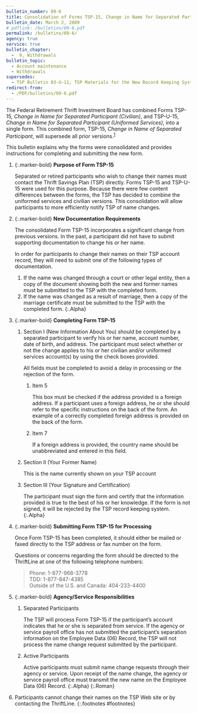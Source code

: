 ```yaml
---
bulletin_number: 09-6
title: Consolidation of Forms TSP-15, Change in Name for Separated Participant (Civilian), and TSP-U-15, Change in Name for Separated Participant (Uniformed Services)
bulletin_date: March 2, 2009
# pdflink: /bulletins/09-6.pdf
permalink: /bulletins/09-6/
agency: true
service: true
bulletin_chapter:
  -  9, Withdrawals
bulletin_topic:
  - Account maintenance
  - Withdrawals
supersedes:
  - TSP Bulletin 03-U-11, TSP Materials for the New Record Keeping System, dated June 18, 2003
redirect-from:
  - /PDF/bulletins/09-6.pdf
---
```


The Federal Retirement Thrift Investment Board has combined Forms TSP-15, _Change in Name for Separated Participant (Civilian)_, and TSP-U-15, _Change in Name for Separated Participant (Uniformed Services)_, into a single form. This combined form, TSP-15, _Change in Name of Separated Participant_, will supersede all prior versions.<sup markdown="1">[1](#footnotes)</sup>

This bulletin explains why the forms were consolidated and provides instructions for completing and submitting the new form.

1. {:.marker-bold} **Purpose of Form TSP-15**   

   Separated or retired participants who wish to change their names must contact the Thrift Savings Plan (TSP) directly. Forms TSP-15 and TSP-U-15 were used for this purpose. Because there were few content differences between the forms, the TSP has decided to combine the uniformed services and civilian versions. This consolidation will allow participants to more efficiently notify TSP of name changes.
2. {:.marker-bold} **New Documentation Requirements**  

   The consolidated Form TSP-15 incorporates a significant change from previous versions. In the past, a participant did not have to submit supporting documentation to change his or her name.   

   In order for participants to change their names on their TSP account record, they will need to submit one of the following types of documentation.

   1. If the name was changed through a court or other legal entity, then a copy of the document showing both the new and former names must be submitted to the TSP with the completed form.
   2. If the name was changed as a result of marriage, then a copy of the marriage certificate must be submitted to the TSP with the completed form.
   {:.Alpha}
3. {:.marker-bold} **Completing Form TSP-15**

   1. Section I (New Information About You) should be completed by a separated participant to verify his or her name, account number, date of birth, and address. The participant must select whether or not the change applies to his or her civilian and/or uniformed services account(s) by using the check boxes provided.   

      All fields must be completed to avoid a delay in processing or the rejection of the form.
      1. Item 5   

         This box must be checked if the address provided is a foreign address. If a participant uses a foreign address, he or she should refer to the specific instructions on the back of the form. An example of a correctly completed foreign address is provided on the back of the form.
      2. Item 7   

         If a foreign address is provided, the country name should be unabbreviated and entered in this field.
   2. Section II (Your Former Name)   

      This is the name currently shown on your TSP account
   3. Section III (Your Signature and Certification)   

      The participant must sign the form and certify that the information provided is true to the best of his or her knowledge. If the form is not signed, it will be rejected by the TSP record keeping system.
   {:.Alpha}
4. {:.marker-bold} **Submitting Form TSP-15 for Processing**   

   Once Form TSP-15 has been completed, it should either be mailed or faxed directly to the TSP address or fax number on the form.   

   Questions or concerns regarding the form should be directed to the ThriftLine at one of the following telephone numbers:   

   > Phone: 1-877-968-3778   
   > TDD: 1-877-847-4385   
   > Outside of the U.S. and Canada: 404-233-4400

5. {:.marker-bold} **Agency/Service Responsibilities**

   1. Separated Participants   

      The TSP will process Form TSP-15 if the participant’s account indicates that he or she is separated from service. If the agency or service payroll office has not submitted the participant’s separation information on the Employee Data (06) Record, the TSP will not process the name change request submitted by the participant.
   2. Active Participants   

      Active participants <span class="underline">must</span> submit name change requests through their agency or service. Upon receipt of the name change, the agency or service payroll office must transmit the new name on the Employee Data (06) Record.
   {:.Alpha}
{:.Roman}

1. Participants cannot change their names on the TSP Web site or by contacting the ThriftLine.
{:.footnotes #footnotes}
